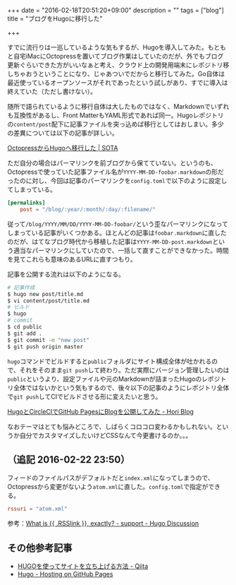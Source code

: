 +++
date = "2016-02-18T20:51:20+09:00"
description = ""
tags = ["blog"]
title = "ブログをHugoに移行した"

+++

すでに流行りは一巡しているような気もするが、Hugoを導入してみた。もともと自宅iMacにOctopressを置いてブログ作業はしていたのだが、外でもブログ更新ぐらいできた方がいいなぁと考え、クラウド上の開発用端末にレポジトリ移しちゃおうということになり、じゃあついでだからと移行してみた。Go自体は最近使っているオープンソースがそれであったという試しがあり、すでに導入は終えていた（ただし書けない）。

随所で語られているように移行自体は大したものではなく、Markdownでいずれも互換性があるし、Front MatterもYAML形式であれば同一。Hugoレポジトリの`content/post`配下に記事ファイルを突っ込めば移行としてはおしまい。多少の差異については以下の記事が詳しい。

[OctopressからHugoへ移行した | SOTA](http://deeeet.com/writing/2014/12/25/hugo/)

ただ自分の場合はパーマリンクを前ブログから保てていない。というのも、Octopressで使っていた記事ファイル名が`YYYY-MM-DD-foobar.markdown`の形だったのに対し、今回は記事のパーマリンクを`config.toml`で以下のように設定してしまっている。

```toml
[permalinks]
    post = "/blog/:year/:month/:day/:filename/"
```

従って`/blog/YYYY/MM/DD/YYYY-MM-DD-foobar/`という歪なパーマリンクになってしまっている記事がいくつかある。ほとんどの記事は`foobar.markdown`に直したのだが、はてなブログ時代から移植した記事は`YYYY-MM-DD-post.markdown`という適当なパーマリンクにしていたので、一括して直すことができなかった。時間を見てこれらも意味のあるURLに直すつもり。

記事を公開する流れは以下のようになる。

```bash
# 記事作成
$ hugo new post/title.md
$ vi content/post/title.md
# ビルド
$ hugo
# commit
$ cd public
$ git add .
$ git commit -m "new post"
$ git push origin master
```

`hugo`コマンドでビルドすると`public`フォルダにサイト構成全体が吐かれるので、それをそのまま`git push`して終わり。ただ実際にバージョン管理したいのは`public`というより、設定ファイルや元のMarkdownが詰まったHugoのレポジトリ全体ではないかという気もするので、後々以下の記事のようにレポジトリ全体で`git push`してCIでビルドさせる形に変えたいと思う。

[HugoとCircleCIでGitHub PagesにBlogを公開してみた - Hori Blog](http://hori-ryota.com/blog/create-blog-with-hugo-and-circleci/)

なおテーマはとても悩みどころで、しばらくコロコロ変わるかもしれない。というか自分でカスタマイズしたいけどCSSなんて今更書けるのか。。。

## （追記 2016-02-22 23:50）

フィードのファイルパスがデフォルトだと`index.xml`になってしまうので、Octopressから変更がないよう`atom.xml`に直した。`config.toml`で指定ができる。

```toml
rssuri = "atom.xml"
```

参考：[What is {{ .RSSlink }}, exactly? - support - Hugo Discussion](https://discuss.gohugo.io/t/what-is-rsslink-exactly/1195/2)

## その他参考記事

* [HUGOを使ってサイトを立ち上げる方法 - Qiita](http://qiita.com/syui/items/869538099551f24acbbf)
* [Hugo - Hosting on GitHub Pages](https://gohugo.io/tutorials/github-pages-blog/)
